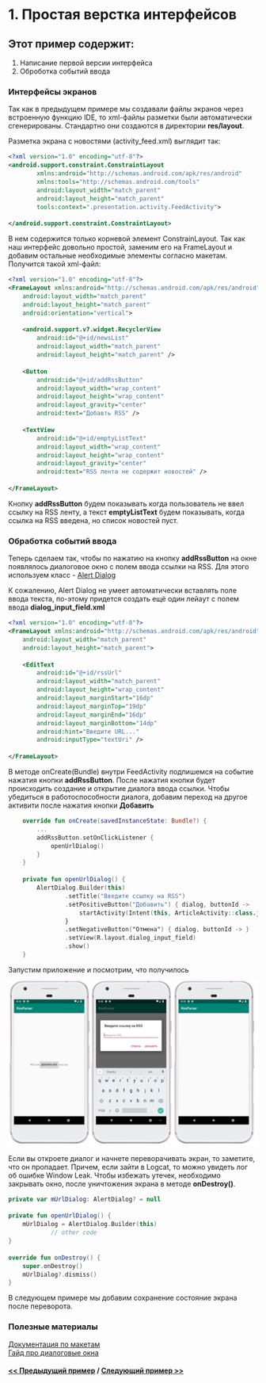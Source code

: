 # 1. Простая верстка интерфейсов

## Этот пример содержит:

1. Написание первой версии интерфейса
2. Оброботка событий ввода

### Интерфейсы экранов

Так как в предыдущем примере мы создавали файлы экранов через встроенную
функцию IDE, то xml-файлы разметки были автоматически сгенерированы. Стандартно
они создаются в директории **res/layout**.  

Разметка экрана с новостями (activity_feed.xml) выглядит так:

```xml
<?xml version="1.0" encoding="utf-8"?>
<android.support.constraint.ConstraintLayout
        xmlns:android="http://schemas.android.com/apk/res/android"
        xmlns:tools="http://schemas.android.com/tools"
        android:layout_width="match_parent"
        android:layout_height="match_parent"
        tools:context=".presentation.activity.FeedActivity">

</android.support.constraint.ConstraintLayout>
```

В нем содержится только корневой элемент ConstrainLayout. Так как наш
интерфейс довольно простой, заменим его на FrameLayout и добавим остальные
необходимые элементы согласно макетам.
Получится такой xml-файл:

```xml
<?xml version="1.0" encoding="utf-8"?>
<FrameLayout xmlns:android="http://schemas.android.com/apk/res/android"
    android:layout_width="match_parent"
    android:layout_height="match_parent"
    android:orientation="vertical">

    <android.support.v7.widget.RecyclerView
        android:id="@+id/newsList"
        android:layout_width="match_parent"
        android:layout_height="match_parent" />

    <Button
        android:id="@+id/addRssButton"
        android:layout_width="wrap_content"
        android:layout_height="wrap_content"
        android:layout_gravity="center"
        android:text="Добавть RSS" />

    <TextView
        android:id="@+id/emptyListText"
        android:layout_width="wrap_content"
        android:layout_height="wrap_content"
        android:layout_gravity="center"
        android:text="RSS лента не содержит новостей" />

</FrameLayout>
```

Кнопку **addRssButton** будем показывать когда пользователь не ввел ссылку на
 RSS ленту, а текст **emptyListText** будем показывать, когда ссылка на RSS
 введена, но список новостей пуст.

### Обработка событий ввода

Теперь сделаем так, чтобы по нажатию на кнопку **addRssButton** на окне
появлялось диалоговое окно с полем ввода ссылки на RSS. Для этого используем
класс - [Alert Dialog](https://developer.android.com/guide/topics/ui/dialogs?hl=ru)
  
К сожалению, Alert Dialog не умеет автоматически вставлять поле ввода текста,
по-этому придется создать ещё один лейаут с полем ввода **dialog_input_field.xml**

```xml
<?xml version="1.0" encoding="utf-8"?>
<FrameLayout xmlns:android="http://schemas.android.com/apk/res/android"
    android:layout_width="match_parent"
    android:layout_height="match_parent">

    <EditText
        android:id="@+id/rssUrl"
        android:layout_width="match_parent"
        android:layout_height="wrap_content"
        android:layout_marginStart="16dp"
        android:layout_marginTop="19dp"
        android:layout_marginEnd="16dp"
        android:layout_marginBottom="14dp"
        android:hint="Введите URL..."
        android:inputType="textUri" />

</FrameLayout>
```

В методе onCreate(Bundle) внутри FeedActivity подпишемся на событие
нажатия кнопки **addRssButton**. После нажатия кнопки будет происходить
создание и открытие диалога ввода ссылки. Чтобы убедиться в работоспособности
 диалога, добавим переход на другое активити после нажатия кнопки **Добавить**

```Kotlin
    override fun onCreate(savedInstanceState: Bundle?) {
        ...
        addRssButton.setOnClickListener {
            openUrlDialog()
        }
    }

    private fun openUrlDialog() {
        AlertDialog.Builder(this)
                .setTitle("Введите ссылку на RSS")
                .setPositiveButton("Добавить") { dialog, buttonId ->
                    startActivity(Intent(this, ArticleActivity::class.java))
                }
                .setNegativeButton("Отмена") { dialog, buttonId -> }
                .setView(R.layout.dialog_input_field)
                .show()
    }
```

Запустим приложение и посмотрим, что получилось

![Результат](../img/2_result.png)

Если вы откроете диалог и начнете переворачивать экран, то заметите, что он
пропадает. Причем, если зайти в Logcat, то можно увидеть лог об ошибке Window Leak. Чтобы избежать утечек, необходимо закрывать окно, после уничтожения экрана в методе **onDestroy()**.

```kotlin
private var mUrlDialog: AlertDialog? = null

private fun openUrlDialog() {
    mUrlDialog = AlertDialog.Builder(this)
            // other code
}

override fun onDestroy() {
    super.onDestroy()
    mUrlDialog?.dismiss()
}
```

В следующем примере мы добавим сохранение состояние экрана после
переворота.

### Полезные материалы

[Документация по макетам](https://developer.android.com/guide/topics/ui/declaring-layout)  
[Гайд про диалоговые окна](https://developer.android.com/guide/topics/ui/dialogs?hl=ru)

#### [<< Предыдущий пример](../rss_parser_1) / [Следующий пример >>](../rss_parser_3)